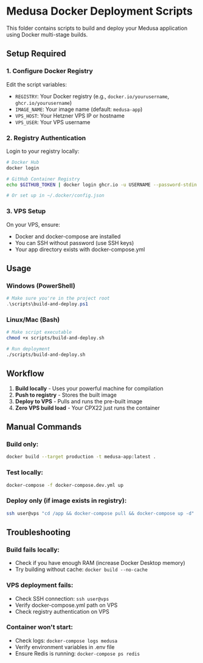 # Medusa Docker Deployment Scripts

This folder contains scripts to build and deploy your Medusa application using Docker multi-stage builds.

## Setup Required

### 1. Configure Docker Registry

Edit the script variables:
- `REGISTRY`: Your Docker registry (e.g., `docker.io/yourusername`, `ghcr.io/yourusername`)
- `IMAGE_NAME`: Your image name (default: `medusa-app`)
- `VPS_HOST`: Your Hetzner VPS IP or hostname
- `VPS_USER`: Your VPS username

### 2. Registry Authentication

Login to your registry locally:
```bash
# Docker Hub
docker login

# GitHub Container Registry
echo $GITHUB_TOKEN | docker login ghcr.io -u USERNAME --password-stdin

# Or set up in ~/.docker/config.json
```

### 3. VPS Setup

On your VPS, ensure:
- Docker and docker-compose are installed
- You can SSH without password (use SSH keys)
- Your app directory exists with docker-compose.yml

## Usage

### Windows (PowerShell)
```powershell
# Make sure you're in the project root
.\scripts\build-and-deploy.ps1
```

### Linux/Mac (Bash)
```bash
# Make script executable
chmod +x scripts/build-and-deploy.sh

# Run deployment
./scripts/build-and-deploy.sh
```

## Workflow

1. **Build locally** - Uses your powerful machine for compilation
2. **Push to registry** - Stores the built image
3. **Deploy to VPS** - Pulls and runs the pre-built image
4. **Zero VPS build load** - Your CPX22 just runs the container

## Manual Commands

### Build only:
```bash
docker build --target production -t medusa-app:latest .
```

### Test locally:
```bash
docker-compose -f docker-compose.dev.yml up
```

### Deploy only (if image exists in registry):
```bash
ssh user@vps "cd /app && docker-compose pull && docker-compose up -d"
```

## Troubleshooting

### Build fails locally:
- Check if you have enough RAM (increase Docker Desktop memory)
- Try building without cache: `docker build --no-cache`

### VPS deployment fails:
- Check SSH connection: `ssh user@vps`
- Verify docker-compose.yml path on VPS
- Check registry authentication on VPS

### Container won't start:
- Check logs: `docker-compose logs medusa`
- Verify environment variables in .env file
- Ensure Redis is running: `docker-compose ps redis`
